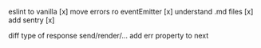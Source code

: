 eslint to vanilla [x]
move errors ro eventEmitter [x]
understand .md files [x]
add sentry [x]

diff type of response send/render/...
add err property to next
